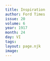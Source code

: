 ```yaml
---
title: Inspiration
author: Ford Times
issue: 20
volume: 6
year: 1917
month: 24
day: VI
tags:
layout: page.njk
image:
---
```



